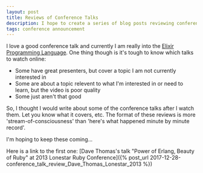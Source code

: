 ```yaml
---
layout: post
title: Reviews of Conference Talks
description: I hope to create a series of blog posts reviewing conference talks
tags: conference announcement
---
```


I love a good conference talk and currently I am really into the [Elixir Programming Language](https://elixir-lang.org/). One thing though is it's tough to know which talks to watch online:
 - Some have great presenters, but cover a topic I am not currently interested in
 - Some are about a topic relevent to what I'm interested in or need to learn, but the video is poor quality
 - Some just aren't that good

So, I thought I would write about some of the conference talks after I watch them. Let you know what it covers, etc. The format of these reviews is more 'stream-of-consciousness' than 'here's what happened minute by minute record'.

I'm hoping to keep these coming...

Here is a link to the first one: [Dave Thomas's talk "Power of Erlang, Beauty of Ruby" at 2013 Lonestar Ruby Conference]({% post_url 2017-12-28-conference_talk_review_Dave_Thomas_Lonestar_2013 %})
